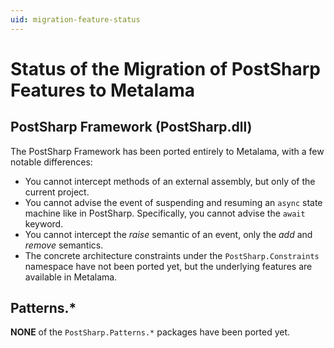 ```yaml
---
uid: migration-feature-status
---
```


# Status of the Migration of PostSharp Features to Metalama


## PostSharp Framework (PostSharp.dll)

The PostSharp Framework has been ported entirely to Metalama, with a few notable differences:

* You cannot intercept methods of an external assembly, but only of the current project.
* You cannot advise the event of suspending and resuming an `async` state machine like in PostSharp. Specifically, you cannot advise the `await` keyword.
* You cannot intercept the _raise_ semantic of an event, only the _add_ and _remove_ semantics.
* The concrete architecture constraints under the `PostSharp.Constraints` namespace have not been ported yet, but the underlying features are available in Metalama.


## Patterns.*

__NONE__ of the `PostSharp.Patterns.*` packages have been ported yet.

